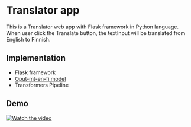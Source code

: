 # Translator app
This is a Translator web app with Flask framework in Python language. When user click the Translate button, the textInput will be translated from English to Finnish.

## Implementation
* Flask framework
* [Oput-mt-en-fi model](https://huggingface.co/Helsinki-NLP/opus-mt-en-fi)
* Transformers Pipeline

## Demo
[![Watch the video](https://img.youtube.com/vi/NNg_UZjV52w/hqdefault.jpg)](https://www.youtube.com/watch?v=NNg_UZjV52w)
